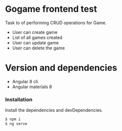 # Gogame frontend test


Task to of performing CRUD operations for Game.

  - User can create game
  - List of all games created
  - User can update game
  - User can delete the game

# Version and dependencies

  - Angular 8 cli
  - Angular materials 8

### Installation

Install the dependencies and devDependencies.

```sh
$ npm i
$ ng serve
```
